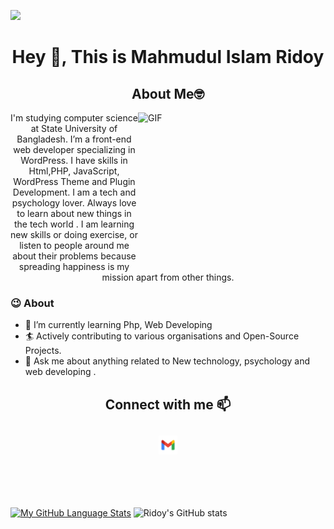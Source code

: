 ![](https://komarev.com/ghpvc/?username=RidoyMahmudul&color=blue)
<h1 align='center'>Hey 👋, This is Mahmudul Islam Ridoy</h1>
<p align = 'center'> 
<h2 align='center'>About Me🤓</h2>
<img align="right" height="250" width="300" alt="GIF" src="https://miro.medium.com/max/1360/1*IRGHmiGsa16stedQvIaZfw.gif" />
<p align='center'>
  I'm studying computer science at State University of Bangladesh. I’m a front-end web developer specializing in WordPress. I have skills in Html,PHP, JavaScript, WordPress Theme and Plugin Development.
 I am a tech  and psychology lover. Always love to learn about new things in the tech world . I am learning new skills or doing exercise, or listen to people around me about their problems because spreading happiness is my mission apart from other things.


### 😉 About
- 🌱 I’m currently learning Php, Web Developing 
- 🏄‍ Actively contributing to various organisations and Open-Source Projects.
- 💬 Ask me about anything related to New technology, psychology and web developing .
</p><h2 align='center'>Connect with me  📫 </h2>
<p align = 'center'> 

<h2 align='center'>
<a href="https://mail.google.com/mail/?view=cm&fs=1&tf=1&to=mahmudulislamridoy06@gmail.com" target="_blank"><img src=https://github.com/edent/SuperTinyIcons/blob/master/images/svg/gmail.svg height='30' weight='30'/></a>
 </h2>
 <p align='center'> 

 &emsp;


 &emsp;
  
[![My GitHub Language Stats](https://github-readme-stats.vercel.app/api/top-langs/?username=RidoyMahmudul&langs_count=5&theme=tokyonight)]()
![Ridoy's GitHub stats](https://github-readme-stats.vercel.app/api?username=RidoyMahmudul&show_icons=true&theme=radical)







<!---
RidoyMahmudul/RidoyMahmudul is a ✨ special ✨ repository because its `README.md` (this file) appears on your GitHub profile.
You can click the Preview link to take a look at your changes.
--->
